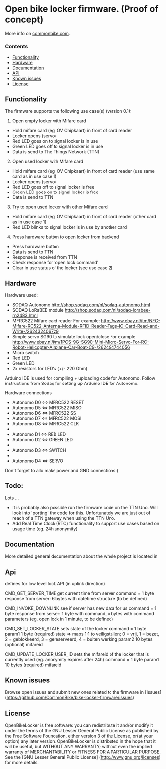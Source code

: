 # Open bike locker  firmware. (Proof of concept)
More info on [commonbike.com](http://commonbike.com).

### Contents
- [Functionality](#Functionality)
- [Hardware](#Hardware)
- [Documentation](#documentation)
- [API](#Api)
- [Known issues](#known-issues)
- [License](#License)

## Functionality

The firmware  supports the following use case(s) (version 0.1):
1) Open empty locker with Mifare card
- Hold mifare card (eg. OV Chipkaart) in front of card reader
- Locker opens (servo)
- Red LED goes on to signal locker is in use
- Green LED goes off to signal locker is in use
- Data is send to The Things Network (TTN)

2) Open used locker with Mifare card
- Hold mifare card (eg. OV Chipkaart) in front of card reader (use same card as in use case 1)
- Locker opens (servo)
- Red LED goes off to signal locker is free
- Green LED goes on to signal locker is free
- Data is send to TTN

3) Try to open used locker with other Mifare card
- Hold mifare card (eg. OV Chipkaart) in front of card reader (other card as in use case 1)
- Red LED blinks to signal locker is in use by another card

4) Press hardware button to open locker from backend 
- Press hardware button
- Data is send to TTN
- Response is received from TTN
- Check response for 'open lock command'
- Clear in use status of the locker (see use case 2)

## Hardware
Hardware used:
- SODAQ Autonomo 
  http://shop.sodaq.com/nl/sodaq-autonomo.html
- SODAQ LoRaBEE module
  http://shop.sodaq.com/nl/sodaq-lorabee-rn2483.html
- MFRC522 Mifare card reader 
  For example: http://www.ebay.nl/itm/NFC-Mifare-RC522-Antenna-Module-RFID-Reader-Tags-IC-Card-Read-and-Write-/262432406729
- Simple servo SG90 to simulate lock open/close
  For example http://www.ebay.nl/itm/1PCS-9G-SG90-Mini-Micro-Servo-For-RC-Robot-Helicopter-Airplane-Car-Boat-C9-/262494744056
- Micro switch 
- Red LED
- Green LED 
- 2x resistors for LED's (+/- 220 Ohm) 
	
Arduino IDE is used for compiling + uploading code for Autonomo. Follow instructions from Sodaq for setting up Arduino IDE for Autonomo.

Hardware connections
*  Autonomo D0 <=> MFRC522 RESET
*  Autonomo D5 <=> MFRC522 MISO
*  Autonomo D6 <=> MFRC522 SS
*  Autonomo D7 <=> MFRC522 MOSI
*  Autonomo D8 <=> MFRC522 CLK
*
*  Autonomo D1 <=> RED LED
*  Autonomo D2 <=> GREEN LED
*  
*  Autonomo D3 <=> SWITCH
*  
*  Autonomo D4 <=> SERVO

Don't forget to allo make power and GND connections:)



## Todo:
Lots ...

- It is probably also possible run the firmware code on the TTN Uno. Will look into 'porting' the code for this. Unfortunately we are just out of reach of a TTN gateway when using the TTN Uno. 
- Add Real Time Clock (RTC) functionality to support use cases based on usage time (eg. 24h anonymity)

## Documentation

More detailed general documentation about the whole project is located in 

## Api

defines for low level lock API (in uplink direction) 
 
CMD_GET_SERVER_TIME get current time from server
command = 1 byte
response from server: 6 bytes with datetime structure (to be defined)
 
CMD_INVOKE_DOWNLINK see if server has new data for us
command = 1 byte
response from server: 1 byte with command, x bytes with command parameters (eg. open lock in 1 minute, to be defined)   
 
CMD_SET_LOCKER_STATE sets state of the locker
command = 1 byte
param1 1 byte (required) state => maps 1:1 to veiligstallen; 0 = vrij, 1 = bezet, 2 = geblokkeerd, 3 = gereserveerd, 4 =  buiten werking 
param2 10 bytes (optional) mifareid
 
CMD_UPDATE_LOCKER_USER_ID sets the mifareid of the locker that is currently used (eg. anonymity expires after 24h)
command = 1 byte
param1 10 bytes (required) mifareid

## Known issues

Browse open issues and submit new ones related to the firmware in [Issues] (https://github.com/CommonBike/bike-locker-firmware/issues)

## License

OpenBikeLocker is free software: you can redistribute it and/or modify it under the terms of the GNU Lesser General Public License as published by the Free Software Foundation, either version 3 of the License, or(at your option) any later version.
OpenBikeLocker is distributed in the hope that it will be useful, but WITHOUT ANY WARRANTY; without even the implied warranty of MERCHANTABILITY or FITNESS FOR A PARTICULAR PURPOSE. See the [GNU Lesser General Public License] 
(http://www.gnu.org/licenses) for more details.


